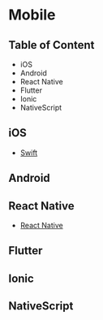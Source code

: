 # Mobile

## Table of Content

* iOS
* Android
* React Native
* Flutter 
* Ionic
* NativeScript

## iOS

* [Swift](https://www.swift.com/)

## Android

## React Native

* [React Native](https://facebook.github.io/react-native/)

## Flutter

## Ionic

## NativeScript

